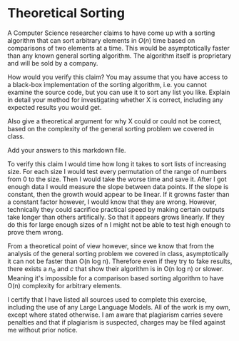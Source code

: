 # Theoretical Sorting

A Computer Science researcher claims to have come up with a sorting algorithm
that can sort arbitrary elements in $O(n)$ time based on comparisons of two
elements at a time. This would be asymptotically faster than any known general
sorting algorithm. The algorithm itself is proprietary and will be sold by a
company.

How would you verify this claim? You may assume that you have access to a
black-box implementation of the sorting algorithm, i.e. you cannot examine the
source code, but you can use it to sort any list you like. Explain in detail
your method for investigating whether X is correct, including any expected
results you would get.

Also give a theoretical argument for why X could or could not be correct, based
on the complexity of the general sorting problem we covered in class.

Add your answers to this markdown file.


To verify this claim I would time how long it takes to sort lists of increasing size. For each size I would test every permutation of the range of numbers from 0 to the size. Then I would take the worse time and save it. After I got enough data I would measure the slope between data points. If the slope is constant, then the growth would appear to be linear. If it growns faster than a constant factor however, I would know that they are wrong. However, technically they could sacrifice practical speed by making certain outputs take longer than others artifically. So that it appears grows linearly. If they do this for large enough sizes of n I might not be able to test high enough to prove them wrong.

From a theoretical point of view however, since we know that from the analysis of the general sorting problem we covered in class, asymptotically it can not be faster than O(n log n). Therefore even if they try to fake results, there exists a $n_0$ and $c$ that show their algorithm is in O(n log n) or slower. Meaning it's impossible for a comparison based sorting algorithm to have O(n) complexity for arbitrary elements.


I certify that I have listed all sources used to complete this exercise, including the use of any Large Language Models. All of the work is my own, except where stated otherwise. I am aware that plagiarism carries severe penalties and that if plagiarism is suspected, charges may be filed against me without prior notice.

